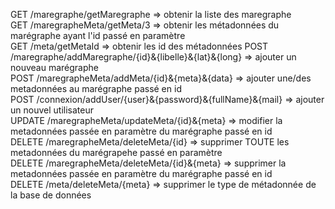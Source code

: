 GET /maregraphe/getMaregraphe => obtenir la liste des maregraphe  
GET /maregrapheMeta/getMeta/3 => obtenir les métadonnées du marégraphe ayant l'id passé en paramètre  
GET /meta/getMetaId => obtenir les id des métadonnées
POST /maregraphe/addMaregraphe/{id}&{libelle}&{lat}&{long} => ajouter un nouveau marégraphe   
POST /maregrapheMeta/addMeta/{id}&{meta}&{data} => ajouter une/des metadonnées au marégraphe passé en id  
POST /connexion/addUser/{user}&{password}&{fullName}&{mail} => ajouter un nouvel utilisateur  
UPDATE /maregrapheMeta/updateMeta/{id}&{meta} => modifier la metadonnées passée en paramètre du marégraphe passé en id  
DELETE /maregrapheMeta/deleteMeta/{id} => supprimer TOUTE les metadonnées du marégrapehe passé en paramètre  
DELETE /maregrapheMeta/deleteMeta/{id}&{meta} => supprimer la metadonnées passée en paramètre du marégraphe passé en id  
DELETE /meta/deleteMeta/{meta} => supprimer le type de métadonnée de la base de données  